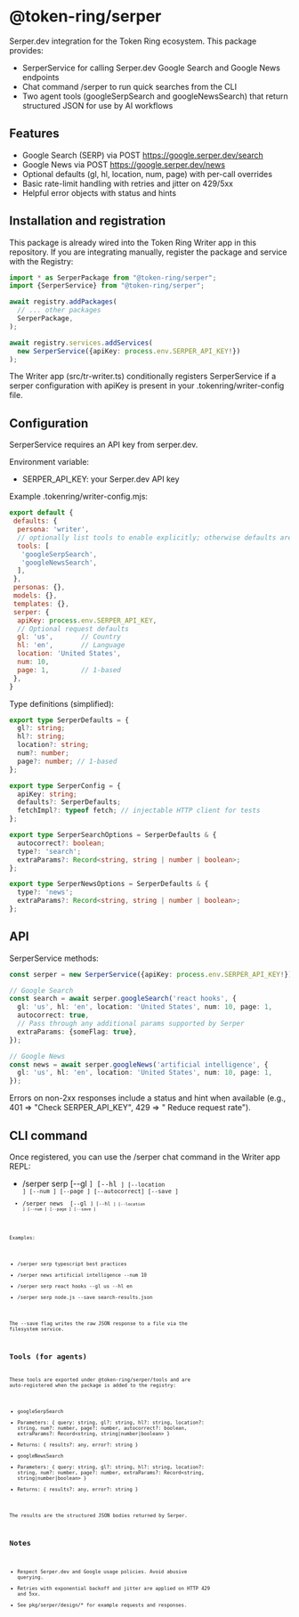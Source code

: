 # @token-ring/serper

Serper.dev integration for the Token Ring ecosystem. This package provides:

- SerperService for calling Serper.dev Google Search and Google News endpoints
- Chat command /serper to run quick searches from the CLI
- Two agent tools (googleSerpSearch and googleNewsSearch) that return structured JSON for use by AI workflows

## Features

- Google Search (SERP) via POST https://google.serper.dev/search
- Google News via POST https://google.serper.dev/news
- Optional defaults (gl, hl, location, num, page) with per-call overrides
- Basic rate-limit handling with retries and jitter on 429/5xx
- Helpful error objects with status and hints

## Installation and registration

This package is already wired into the Token Ring Writer app in this repository. If you are integrating manually,
register the package and service with the Registry:

```ts
import * as SerperPackage from "@token-ring/serper";
import {SerperService} from "@token-ring/serper";

await registry.addPackages(
  // ... other packages
  SerperPackage,
);

await registry.services.addServices(
  new SerperService({apiKey: process.env.SERPER_API_KEY!})
);
```

The Writer app (src/tr-writer.ts) conditionally registers SerperService if a serper configuration with apiKey is present
in your .tokenring/writer-config file.

## Configuration

SerperService requires an API key from serper.dev.

Environment variable:

- SERPER_API_KEY: your Serper.dev API key

Example .tokenring/writer-config.mjs:

```js
export default {
 defaults: {
  persona: 'writer',
  // optionally list tools to enable explicitly; otherwise defaults are enabled
  tools: [
   'googleSerpSearch',
   'googleNewsSearch',
  ],
 },
 personas: {},
 models: {},
 templates: {},
 serper: {
  apiKey: process.env.SERPER_API_KEY,
  // Optional request defaults
  gl: 'us',       // Country
  hl: 'en',       // Language
  location: 'United States',
  num: 10,
  page: 1,        // 1-based
 },
}
```

Type definitions (simplified):

```ts
export type SerperDefaults = {
  gl?: string;
  hl?: string;
  location?: string;
  num?: number;
  page?: number; // 1-based
};

export type SerperConfig = {
  apiKey: string;
  defaults?: SerperDefaults;
  fetchImpl?: typeof fetch; // injectable HTTP client for tests
};

export type SerperSearchOptions = SerperDefaults & {
  autocorrect?: boolean;
  type?: 'search';
  extraParams?: Record<string, string | number | boolean>;
};

export type SerperNewsOptions = SerperDefaults & {
  type?: 'news';
  extraParams?: Record<string, string | number | boolean>;
};
```

## API

SerperService methods:

```ts
const serper = new SerperService({apiKey: process.env.SERPER_API_KEY!});

// Google Search
const search = await serper.googleSearch('react hooks', {
  gl: 'us', hl: 'en', location: 'United States', num: 10, page: 1,
  autocorrect: true,
  // Pass through any additional params supported by Serper
  extraParams: {someFlag: true},
});

// Google News
const news = await serper.googleNews('artificial intelligence', {
  gl: 'us', hl: 'en', location: 'United States', num: 10, page: 1,
});
```

Errors on non-2xx responses include a status and hint when available (e.g., 401 => "Check SERPER_API_KEY", 429 => "
Reduce request rate").

## CLI command

Once registered, you can use the /serper chat command in the Writer app REPL:

- /serper
  serp <query> [--gl <code>] [--hl <code>] [--location <string>] [--num <n>] [--page <n>] [--autocorrect] [--save <path>]
- /serper news <query> [--gl <code>] [--hl <code>] [--location <string>] [--num <n>] [--page <n>] [--save <path>]

Examples:

- /serper serp typescript best practices
- /serper news artificial intelligence --num 10
- /serper serp react hooks --gl us --hl en
- /serper serp node.js --save search-results.json

The --save flag writes the raw JSON response to a file via the filesystem service.

## Tools (for agents)

These tools are exported under @token-ring/serper/tools and are auto-registered when the package is added to the
registry:

- googleSerpSearch
- Parameters: { query: string, gl?: string, hl?: string, location?: string, num?: number, page?: number, autocorrect?:
  boolean, extraParams?: Record<string, string|number|boolean> }
- Returns: { results?: any, error?: string }
- googleNewsSearch
- Parameters: { query: string, gl?: string, hl?: string, location?: string, num?: number, page?: number, extraParams?:
  Record<string, string|number|boolean> }
- Returns: { results?: any, error?: string }

The results are the structured JSON bodies returned by Serper.

## Notes

- Respect Serper.dev and Google usage policies. Avoid abusive querying.
- Retries with exponential backoff and jitter are applied on HTTP 429 and 5xx.
- See pkg/serper/design/* for example requests and responses.
